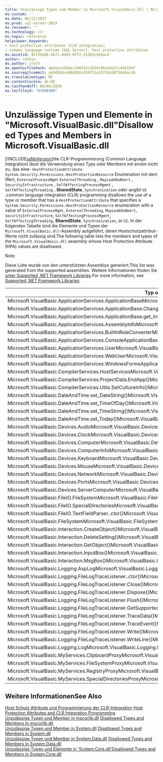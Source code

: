 ```yaml
---
title: Unzulässige Typen und Member in Microsoft.VisualBasic.dll | Microsoft-Dokumentation
ms.custom: ''
ms.date: 06/13/2017
ms.prod: sql-server-2014
ms.reviewer: ''
ms.technology: clr
ms.topic: reference
helpviewer_keywords:
- host protection attributes [CLR integration]
- common language runtime [SQL Server], host protection attributes
ms.assetid: 45f55646-4bf1-4493-9f72-d1363c9a9ac6
author: rothja
ms.author: jroth
ms.openlocfilehash: ab42e2a58dec340d32c182dc9baeda37c456104f
ms.sourcegitcommit: ad4d92dce894592a259721a1571b1d8736abacdb
ms.translationtype: MT
ms.contentlocale: de-DE
ms.lasthandoff: 08/04/2020
ms.locfileid: "87698300"
---
```

# <a name="disallowed-types-and-members-in-microsoftvisualbasicdll"></a><span data-ttu-id="400c7-102">Unzulässige Typen und Elemente in "Microsoft.VisualBasic.dll"</span><span class="sxs-lookup"><span data-stu-id="400c7-102">Disallowed Types and Members in Microsoft.VisualBasic.dll</span></span>
  [!INCLUDE[ssNoVersion](../../includes/ssnoversion-md.md)]<span data-ttu-id="400c7-103">die CLR-Programmierung (Common Language Integration) lässt die Verwendung eines Typs oder Members mit einem nicht zu, das eine- `HostProtectionAttribute` `System.Security.Permissions.HostProtectionResource` Enumeration mit dem Wert, `ExternalProcessMgmt` `ExternalThreading` , `MayLeakOnAbort` , `SecurityInfrastructure` , `SelfAffectingProcessMgmnt` , `SelfAffectingThreading` , **SharedState**, `Synchronization` oder angibt `UI` .</span><span class="sxs-lookup"><span data-stu-id="400c7-103">common language integration (CLR) programming disallows the use of a type or member that has a `HostProtectionAttribute` that specifies a `System.Security.Permissions.HostProtectionResource` enumeration with a value of `ExternalProcessMgmt`, `ExternalThreading`, `MayLeakOnAbort`, `SecurityInfrastructure`, `SelfAffectingProcessMgmnt`, `SelfAffectingThreading`, **SharedState**, `Synchronization`, or `UI`.</span></span> <span data-ttu-id="400c7-104">In der folgenden Tabelle sind die Elemente und Typen der `Microsoft.VisualBasic.dll`-Assembly aufgeführt, deren Hostschutzattribut-Werte nicht zulässig sind.</span><span class="sxs-lookup"><span data-stu-id="400c7-104">The following table lists the members and types of the `Microsoft.VisualBasic.dll` assembly whose Host Protection Attribute (HPA) values are disallowed.</span></span>  
  
> [!NOTE]  
>  <span data-ttu-id="400c7-105">Diese Liste wurde von den unterstützten Assemblys generiert.</span><span class="sxs-lookup"><span data-stu-id="400c7-105">This list was generated from the supported assemblies.</span></span> <span data-ttu-id="400c7-106">Weitere Informationen finden Sie [unter Supported .NET Framework Libraries](../clr-integration/database-objects/supported-net-framework-libraries.md).</span><span class="sxs-lookup"><span data-stu-id="400c7-106">For more information, see [Supported .NET Framework Libraries](../clr-integration/database-objects/supported-net-framework-libraries.md).</span></span>  
  
|<span data-ttu-id="400c7-107">**Typ oder Element**</span><span class="sxs-lookup"><span data-stu-id="400c7-107">**Type or Member**</span></span>|<span data-ttu-id="400c7-108">**Hostschutzattribut-Wert(e)**</span><span class="sxs-lookup"><span data-stu-id="400c7-108">**HPA Value(s)**</span></span>|  
|------------------------|------------------------|  
|<span data-ttu-id="400c7-109">Microsoft.VisualBasic.ApplicationServices.ApplicationBase</span><span class="sxs-lookup"><span data-stu-id="400c7-109">Microsoft.VisualBasic.ApplicationServices.ApplicationBase</span></span>|<span data-ttu-id="400c7-110">ExternalProcessMgmt</span><span class="sxs-lookup"><span data-stu-id="400c7-110">ExternalProcessMgmt</span></span>|  
|<span data-ttu-id="400c7-111">Microsoft.VisualBasic.ApplicationServices.ApplicationBase.ChangeCulture()</span><span class="sxs-lookup"><span data-stu-id="400c7-111">Microsoft.VisualBasic.ApplicationServices.ApplicationBase.ChangeCulture()</span></span>|<span data-ttu-id="400c7-112">ExternalProcessMgmt</span><span class="sxs-lookup"><span data-stu-id="400c7-112">ExternalProcessMgmt</span></span>|  
|<span data-ttu-id="400c7-113">Microsoft.VisualBasic.ApplicationServices.ApplicationBase.get_Info()</span><span class="sxs-lookup"><span data-stu-id="400c7-113">Microsoft.VisualBasic.ApplicationServices.ApplicationBase.get_Info()</span></span>|<span data-ttu-id="400c7-114">ExternalProcessMgmt</span><span class="sxs-lookup"><span data-stu-id="400c7-114">ExternalProcessMgmt</span></span>|  
|<span data-ttu-id="400c7-115">Microsoft.VisualBasic.ApplicationServices.AssemblyInfo</span><span class="sxs-lookup"><span data-stu-id="400c7-115">Microsoft.VisualBasic.ApplicationServices.AssemblyInfo</span></span>|<span data-ttu-id="400c7-116">ExternalProcessMgmt</span><span class="sxs-lookup"><span data-stu-id="400c7-116">ExternalProcessMgmt</span></span>|  
|<span data-ttu-id="400c7-117">Microsoft.VisualBasic.ApplicationServices.BuiltInRoleConverter</span><span class="sxs-lookup"><span data-stu-id="400c7-117">Microsoft.VisualBasic.ApplicationServices.BuiltInRoleConverter</span></span>|<span data-ttu-id="400c7-118">SharedState</span><span class="sxs-lookup"><span data-stu-id="400c7-118">SharedState</span></span>|  
|<span data-ttu-id="400c7-119">Microsoft.VisualBasic.ApplicationServices.ConsoleApplicationBase</span><span class="sxs-lookup"><span data-stu-id="400c7-119">Microsoft.VisualBasic.ApplicationServices.ConsoleApplicationBase</span></span>|<span data-ttu-id="400c7-120">ExternalProcessMgmt</span><span class="sxs-lookup"><span data-stu-id="400c7-120">ExternalProcessMgmt</span></span>|  
|<span data-ttu-id="400c7-121">Microsoft.VisualBasic.ApplicationServices.User</span><span class="sxs-lookup"><span data-stu-id="400c7-121">Microsoft.VisualBasic.ApplicationServices.User</span></span>|<span data-ttu-id="400c7-122">ExternalProcessMgmt</span><span class="sxs-lookup"><span data-stu-id="400c7-122">ExternalProcessMgmt</span></span>|  
|<span data-ttu-id="400c7-123">Microsoft.VisualBasic.ApplicationServices.WebUser</span><span class="sxs-lookup"><span data-stu-id="400c7-123">Microsoft.VisualBasic.ApplicationServices.WebUser</span></span>|<span data-ttu-id="400c7-124">ExternalProcessMgmt</span><span class="sxs-lookup"><span data-stu-id="400c7-124">ExternalProcessMgmt</span></span>|  
|<span data-ttu-id="400c7-125">Microsoft.VisualBasic.ApplicationServices.WindowsFormsApplicationBase</span><span class="sxs-lookup"><span data-stu-id="400c7-125">Microsoft.VisualBasic.ApplicationServices.WindowsFormsApplicationBase</span></span>|<span data-ttu-id="400c7-126">ExternalProcessMgmt</span><span class="sxs-lookup"><span data-stu-id="400c7-126">ExternalProcessMgmt</span></span>|  
|<span data-ttu-id="400c7-127">Microsoft.VisualBasic.CompilerServices.HostServices</span><span class="sxs-lookup"><span data-stu-id="400c7-127">Microsoft.VisualBasic.CompilerServices.HostServices</span></span>|<span data-ttu-id="400c7-128">SharedState</span><span class="sxs-lookup"><span data-stu-id="400c7-128">SharedState</span></span>|  
|<span data-ttu-id="400c7-129">Microsoft.VisualBasic.CompilerServices.ProjectData.EndApp()</span><span class="sxs-lookup"><span data-stu-id="400c7-129">Microsoft.VisualBasic.CompilerServices.ProjectData.EndApp()</span></span>|<span data-ttu-id="400c7-130">SelfAffectingProcessMgmt</span><span class="sxs-lookup"><span data-stu-id="400c7-130">SelfAffectingProcessMgmt</span></span>|  
|<span data-ttu-id="400c7-131">Microsoft.VisualBasic.CompilerServices.Utils.SetCultureInfo()</span><span class="sxs-lookup"><span data-stu-id="400c7-131">Microsoft.VisualBasic.CompilerServices.Utils.SetCultureInfo()</span></span>|<span data-ttu-id="400c7-132">SelfAffectingThreading</span><span class="sxs-lookup"><span data-stu-id="400c7-132">SelfAffectingThreading</span></span>|  
|<span data-ttu-id="400c7-133">Microsoft.VisualBasic.DateAndTime.set_DateString()</span><span class="sxs-lookup"><span data-stu-id="400c7-133">Microsoft.VisualBasic.DateAndTime.set_DateString()</span></span>|<span data-ttu-id="400c7-134">ExternalProcessMgmt</span><span class="sxs-lookup"><span data-stu-id="400c7-134">ExternalProcessMgmt</span></span>|  
|<span data-ttu-id="400c7-135">Microsoft.VisualBasic.DateAndTime.set_TimeOfDay()</span><span class="sxs-lookup"><span data-stu-id="400c7-135">Microsoft.VisualBasic.DateAndTime.set_TimeOfDay()</span></span>|<span data-ttu-id="400c7-136">ExternalProcessMgmt</span><span class="sxs-lookup"><span data-stu-id="400c7-136">ExternalProcessMgmt</span></span>|  
|<span data-ttu-id="400c7-137">Microsoft.VisualBasic.DateAndTime.set_TimeString()</span><span class="sxs-lookup"><span data-stu-id="400c7-137">Microsoft.VisualBasic.DateAndTime.set_TimeString()</span></span>|<span data-ttu-id="400c7-138">ExternalProcessMgmt</span><span class="sxs-lookup"><span data-stu-id="400c7-138">ExternalProcessMgmt</span></span>|  
|<span data-ttu-id="400c7-139">Microsoft.VisualBasic.DateAndTime.set_Today()</span><span class="sxs-lookup"><span data-stu-id="400c7-139">Microsoft.VisualBasic.DateAndTime.set_Today()</span></span>|<span data-ttu-id="400c7-140">ExternalProcessMgmt</span><span class="sxs-lookup"><span data-stu-id="400c7-140">ExternalProcessMgmt</span></span>|  
|<span data-ttu-id="400c7-141">Microsoft.VisualBasic.Devices.Audio</span><span class="sxs-lookup"><span data-stu-id="400c7-141">Microsoft.VisualBasic.Devices.Audio</span></span>|<span data-ttu-id="400c7-142">ExternalProcessMgmt</span><span class="sxs-lookup"><span data-stu-id="400c7-142">ExternalProcessMgmt</span></span>|  
|<span data-ttu-id="400c7-143">Microsoft.VisualBasic.Devices.Clock</span><span class="sxs-lookup"><span data-stu-id="400c7-143">Microsoft.VisualBasic.Devices.Clock</span></span>|<span data-ttu-id="400c7-144">ExternalProcessMgmt</span><span class="sxs-lookup"><span data-stu-id="400c7-144">ExternalProcessMgmt</span></span>|  
|<span data-ttu-id="400c7-145">Microsoft.VisualBasic.Devices.Computer</span><span class="sxs-lookup"><span data-stu-id="400c7-145">Microsoft.VisualBasic.Devices.Computer</span></span>|<span data-ttu-id="400c7-146">ExternalProcessMgmt</span><span class="sxs-lookup"><span data-stu-id="400c7-146">ExternalProcessMgmt</span></span>|  
|<span data-ttu-id="400c7-147">Microsoft.VisualBasic.Devices.ComputerInfo</span><span class="sxs-lookup"><span data-stu-id="400c7-147">Microsoft.VisualBasic.Devices.ComputerInfo</span></span>|<span data-ttu-id="400c7-148">ExternalProcessMgmt</span><span class="sxs-lookup"><span data-stu-id="400c7-148">ExternalProcessMgmt</span></span>|  
|<span data-ttu-id="400c7-149">Microsoft.VisualBasic.Devices.Keyboard</span><span class="sxs-lookup"><span data-stu-id="400c7-149">Microsoft.VisualBasic.Devices.Keyboard</span></span>|<span data-ttu-id="400c7-150">ExternalProcessMgmt</span><span class="sxs-lookup"><span data-stu-id="400c7-150">ExternalProcessMgmt</span></span>|  
|<span data-ttu-id="400c7-151">Microsoft.VisualBasic.Devices.Mouse</span><span class="sxs-lookup"><span data-stu-id="400c7-151">Microsoft.VisualBasic.Devices.Mouse</span></span>|<span data-ttu-id="400c7-152">ExternalProcessMgmt</span><span class="sxs-lookup"><span data-stu-id="400c7-152">ExternalProcessMgmt</span></span>|  
|<span data-ttu-id="400c7-153">Microsoft.VisualBasic.Devices.Network</span><span class="sxs-lookup"><span data-stu-id="400c7-153">Microsoft.VisualBasic.Devices.Network</span></span>|<span data-ttu-id="400c7-154">ExternalProcessMgmt</span><span class="sxs-lookup"><span data-stu-id="400c7-154">ExternalProcessMgmt</span></span>|  
|<span data-ttu-id="400c7-155">Microsoft.VisualBasic.Devices.Ports</span><span class="sxs-lookup"><span data-stu-id="400c7-155">Microsoft.VisualBasic.Devices.Ports</span></span>|<span data-ttu-id="400c7-156">ExternalProcessMgmt</span><span class="sxs-lookup"><span data-stu-id="400c7-156">ExternalProcessMgmt</span></span>|  
|<span data-ttu-id="400c7-157">Microsoft.VisualBasic.Devices.ServerComputer</span><span class="sxs-lookup"><span data-stu-id="400c7-157">Microsoft.VisualBasic.Devices.ServerComputer</span></span>|<span data-ttu-id="400c7-158">ExternalProcessMgmt</span><span class="sxs-lookup"><span data-stu-id="400c7-158">ExternalProcessMgmt</span></span>|  
|<span data-ttu-id="400c7-159">Microsoft.VisualBasic.FileIO.FileSystem</span><span class="sxs-lookup"><span data-stu-id="400c7-159">Microsoft.VisualBasic.FileIO.FileSystem</span></span>|<span data-ttu-id="400c7-160">ExternalProcessMgmt</span><span class="sxs-lookup"><span data-stu-id="400c7-160">ExternalProcessMgmt</span></span>|  
|<span data-ttu-id="400c7-161">Microsoft.VisualBasic.FileIO.SpecialDirectories</span><span class="sxs-lookup"><span data-stu-id="400c7-161">Microsoft.VisualBasic.FileIO.SpecialDirectories</span></span>|<span data-ttu-id="400c7-162">ExternalProcessMgmt</span><span class="sxs-lookup"><span data-stu-id="400c7-162">ExternalProcessMgmt</span></span>|  
|<span data-ttu-id="400c7-163">Microsoft.VisualBasic.FileIO.TextFieldParser..ctor()</span><span class="sxs-lookup"><span data-stu-id="400c7-163">Microsoft.VisualBasic.FileIO.TextFieldParser..ctor()</span></span>|<span data-ttu-id="400c7-164">ExternalProcessMgmt</span><span class="sxs-lookup"><span data-stu-id="400c7-164">ExternalProcessMgmt</span></span>|  
|<span data-ttu-id="400c7-165">Microsoft.VisualBasic.FileSystem</span><span class="sxs-lookup"><span data-stu-id="400c7-165">Microsoft.VisualBasic.FileSystem</span></span>|<span data-ttu-id="400c7-166">ExternalProcessMgmt</span><span class="sxs-lookup"><span data-stu-id="400c7-166">ExternalProcessMgmt</span></span>|  
|<span data-ttu-id="400c7-167">Microsoft.VisualBasic.Interaction.CreateObject()</span><span class="sxs-lookup"><span data-stu-id="400c7-167">Microsoft.VisualBasic.Interaction.CreateObject()</span></span>|<span data-ttu-id="400c7-168">ExternalProcessMgmt</span><span class="sxs-lookup"><span data-stu-id="400c7-168">ExternalProcessMgmt</span></span>|  
|<span data-ttu-id="400c7-169">Microsoft.VisualBasic.Interaction.DeleteSetting()</span><span class="sxs-lookup"><span data-stu-id="400c7-169">Microsoft.VisualBasic.Interaction.DeleteSetting()</span></span>|<span data-ttu-id="400c7-170">ExternalProcessMgmt</span><span class="sxs-lookup"><span data-stu-id="400c7-170">ExternalProcessMgmt</span></span>|  
|<span data-ttu-id="400c7-171">Microsoft.VisualBasic.Interaction.GetObject()</span><span class="sxs-lookup"><span data-stu-id="400c7-171">Microsoft.VisualBasic.Interaction.GetObject()</span></span>|<span data-ttu-id="400c7-172">ExternalProcessMgmt</span><span class="sxs-lookup"><span data-stu-id="400c7-172">ExternalProcessMgmt</span></span>|  
|<span data-ttu-id="400c7-173">Microsoft.VisualBasic.Interaction.InputBox()</span><span class="sxs-lookup"><span data-stu-id="400c7-173">Microsoft.VisualBasic.Interaction.InputBox()</span></span>|<span data-ttu-id="400c7-174">UI</span><span class="sxs-lookup"><span data-stu-id="400c7-174">UI</span></span>|  
|<span data-ttu-id="400c7-175">Microsoft.VisualBasic.Interaction.MsgBox()</span><span class="sxs-lookup"><span data-stu-id="400c7-175">Microsoft.VisualBasic.Interaction.MsgBox()</span></span>|<span data-ttu-id="400c7-176">UI</span><span class="sxs-lookup"><span data-stu-id="400c7-176">UI</span></span>|  
|<span data-ttu-id="400c7-177">Microsoft.VisualBasic.Logging.AspLog</span><span class="sxs-lookup"><span data-stu-id="400c7-177">Microsoft.VisualBasic.Logging.AspLog</span></span>|<span data-ttu-id="400c7-178">ExternalProcessMgmt</span><span class="sxs-lookup"><span data-stu-id="400c7-178">ExternalProcessMgmt</span></span>|  
|<span data-ttu-id="400c7-179">Microsoft.VisualBasic.Logging.FileLogTraceListener..ctor()</span><span class="sxs-lookup"><span data-stu-id="400c7-179">Microsoft.VisualBasic.Logging.FileLogTraceListener..ctor()</span></span>|<span data-ttu-id="400c7-180">ExternalProcessMgmt</span><span class="sxs-lookup"><span data-stu-id="400c7-180">ExternalProcessMgmt</span></span>|  
|<span data-ttu-id="400c7-181">Microsoft.VisualBasic.Logging.FileLogTraceListener.Close()</span><span class="sxs-lookup"><span data-stu-id="400c7-181">Microsoft.VisualBasic.Logging.FileLogTraceListener.Close()</span></span>|<span data-ttu-id="400c7-182">Synchronization</span><span class="sxs-lookup"><span data-stu-id="400c7-182">Synchronization</span></span>|  
|<span data-ttu-id="400c7-183">Microsoft.VisualBasic.Logging.FileLogTraceListener.Dispose()</span><span class="sxs-lookup"><span data-stu-id="400c7-183">Microsoft.VisualBasic.Logging.FileLogTraceListener.Dispose()</span></span>|<span data-ttu-id="400c7-184">Synchronization</span><span class="sxs-lookup"><span data-stu-id="400c7-184">Synchronization</span></span>|  
|<span data-ttu-id="400c7-185">Microsoft.VisualBasic.Logging.FileLogTraceListener.Flush()</span><span class="sxs-lookup"><span data-stu-id="400c7-185">Microsoft.VisualBasic.Logging.FileLogTraceListener.Flush()</span></span>|<span data-ttu-id="400c7-186">Synchronization</span><span class="sxs-lookup"><span data-stu-id="400c7-186">Synchronization</span></span>|  
|<span data-ttu-id="400c7-187">Microsoft.VisualBasic.Logging.FileLogTraceListener.GetSupportedAttributes()</span><span class="sxs-lookup"><span data-stu-id="400c7-187">Microsoft.VisualBasic.Logging.FileLogTraceListener.GetSupportedAttributes()</span></span>|<span data-ttu-id="400c7-188">Synchronization</span><span class="sxs-lookup"><span data-stu-id="400c7-188">Synchronization</span></span>|  
|<span data-ttu-id="400c7-189">Microsoft.VisualBasic.Logging.FileLogTraceListener.TraceData()</span><span class="sxs-lookup"><span data-stu-id="400c7-189">Microsoft.VisualBasic.Logging.FileLogTraceListener.TraceData()</span></span>|<span data-ttu-id="400c7-190">Synchronization</span><span class="sxs-lookup"><span data-stu-id="400c7-190">Synchronization</span></span>|  
|<span data-ttu-id="400c7-191">Microsoft.VisualBasic.Logging.FileLogTraceListener.TraceEvent()</span><span class="sxs-lookup"><span data-stu-id="400c7-191">Microsoft.VisualBasic.Logging.FileLogTraceListener.TraceEvent()</span></span>|<span data-ttu-id="400c7-192">Synchronization</span><span class="sxs-lookup"><span data-stu-id="400c7-192">Synchronization</span></span>|  
|<span data-ttu-id="400c7-193">Microsoft.VisualBasic.Logging.FileLogTraceListener.Write()</span><span class="sxs-lookup"><span data-stu-id="400c7-193">Microsoft.VisualBasic.Logging.FileLogTraceListener.Write()</span></span>|<span data-ttu-id="400c7-194">Synchronization</span><span class="sxs-lookup"><span data-stu-id="400c7-194">Synchronization</span></span>|  
|<span data-ttu-id="400c7-195">Microsoft.VisualBasic.Logging.FileLogTraceListener.WriteLine()</span><span class="sxs-lookup"><span data-stu-id="400c7-195">Microsoft.VisualBasic.Logging.FileLogTraceListener.WriteLine()</span></span>|<span data-ttu-id="400c7-196">Synchronization</span><span class="sxs-lookup"><span data-stu-id="400c7-196">Synchronization</span></span>|  
|<span data-ttu-id="400c7-197">Microsoft.VisualBasic.Logging.Log</span><span class="sxs-lookup"><span data-stu-id="400c7-197">Microsoft.VisualBasic.Logging.Log</span></span>|<span data-ttu-id="400c7-198">ExternalProcessMgmt</span><span class="sxs-lookup"><span data-stu-id="400c7-198">ExternalProcessMgmt</span></span>|  
|<span data-ttu-id="400c7-199">Microsoft.VisualBasic.MyServices.ClipboardProxy</span><span class="sxs-lookup"><span data-stu-id="400c7-199">Microsoft.VisualBasic.MyServices.ClipboardProxy</span></span>|<span data-ttu-id="400c7-200">ExternalProcessMgmt</span><span class="sxs-lookup"><span data-stu-id="400c7-200">ExternalProcessMgmt</span></span>|  
|<span data-ttu-id="400c7-201">Microsoft.VisualBasic.MyServices.FileSystemProxy</span><span class="sxs-lookup"><span data-stu-id="400c7-201">Microsoft.VisualBasic.MyServices.FileSystemProxy</span></span>|<span data-ttu-id="400c7-202">ExternalProcessMgmt</span><span class="sxs-lookup"><span data-stu-id="400c7-202">ExternalProcessMgmt</span></span>|  
|<span data-ttu-id="400c7-203">Microsoft.VisualBasic.MyServices.RegistryProxy</span><span class="sxs-lookup"><span data-stu-id="400c7-203">Microsoft.VisualBasic.MyServices.RegistryProxy</span></span>|<span data-ttu-id="400c7-204">ExternalProcessMgmt</span><span class="sxs-lookup"><span data-stu-id="400c7-204">ExternalProcessMgmt</span></span>|  
|<span data-ttu-id="400c7-205">Microsoft.VisualBasic.MyServices.SpecialDirectoriesProxy</span><span class="sxs-lookup"><span data-stu-id="400c7-205">Microsoft.VisualBasic.MyServices.SpecialDirectoriesProxy</span></span>|<span data-ttu-id="400c7-206">ExternalProcessMgmt</span><span class="sxs-lookup"><span data-stu-id="400c7-206">ExternalProcessMgmt</span></span>|  
  
## <a name="see-also"></a><span data-ttu-id="400c7-207">Weitere Informationen</span><span class="sxs-lookup"><span data-stu-id="400c7-207">See Also</span></span>  
 <span data-ttu-id="400c7-208">[Host Schutz Attribute und Programmierung der CLR-Integration](host-protection-attributes-and-clr-integration-programming.md) </span><span class="sxs-lookup"><span data-stu-id="400c7-208">[Host Protection Attributes and CLR Integration Programming](host-protection-attributes-and-clr-integration-programming.md) </span></span>  
 <span data-ttu-id="400c7-209">[Unzulässige Typen und Member in mscorlib.dll](disallowed-types-and-members-in-mscorlib-dll.md) </span><span class="sxs-lookup"><span data-stu-id="400c7-209">[Disallowed Types and Members in mscorlib.dll](disallowed-types-and-members-in-mscorlib-dll.md) </span></span>  
 <span data-ttu-id="400c7-210">[Unzulässige Typen und Member in System.dll](disallowed-types-and-members-in-system-dll.md) </span><span class="sxs-lookup"><span data-stu-id="400c7-210">[Disallowed Types and Members in System.dll](disallowed-types-and-members-in-system-dll.md) </span></span>  
 <span data-ttu-id="400c7-211">[Unzulässige Typen und Member in System.Data.dll](disallowed-types-and-members-in-system-data-dll.md) </span><span class="sxs-lookup"><span data-stu-id="400c7-211">[Disallowed Types and Members in System.Data.dll](disallowed-types-and-members-in-system-data-dll.md) </span></span>  
 [<span data-ttu-id="400c7-212">Unzulässige Typen und Elemente in 'System.Core.dll'</span><span class="sxs-lookup"><span data-stu-id="400c7-212">Disallowed Types and Members in System.Core.dll</span></span>](disallowed-types-and-members-in-system-core-dll.md)  
  
  
